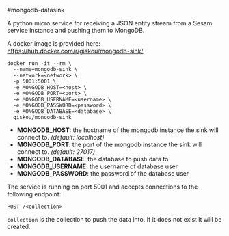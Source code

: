 #mongodb-datasink

A python micro service for receiving a JSON entity stream from a Sesam service
instance and pushing them to MongoDB.

A docker image is provided here: <https://hub.docker.com/r/giskou/mongodb-sink/>

    docker run -it --rm \
      --name=mongodb-sink \
      --network=<network> \
      -p 5001:5001 \
      -e MONGODB_HOST=<host> \
      -e MONGODB_PORT=<port> \
      -e MONGODB_USERNAME=<username> \
      -e MONGODB_PASSWORD=<password> \
      -e MONGODB_DATABASE=<database> \
      giskou/mongodb-sink

* **MONGODB\_HOST**: the hostname of the mongodb instance the sink will connect
  to. _(default: localhost)_
* **MONGODB\_PORT**: the port of the mongodb instance the sink will connect to.
  _(default: 27017)_
* **MONGODB\_DATABASE**: the database to push data to
* **MONGODB\_USERNAME**: the username of database user
* **MONGODB\_PASSWORD**: the password of the database user

The service is running on port 5001 and accepts connections to the following
endpoint:

    POST /<collection>

`collection` is the collection to push the data into.
If it does not exist it will be created.
